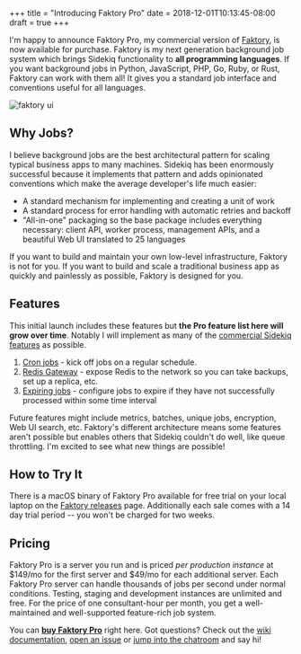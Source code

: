 +++
title = "Introducing Faktory Pro"
date = 2018-12-01T10:13:45-08:00
draft = true
+++

I'm happy to announce Faktory Pro, my commercial version of [Faktory](https://github.com/contribsys/faktory), is now available for purchase.
Faktory is my next generation background job system which brings Sidekiq functionality to **all programming languages**.
If you want background jobs in Python, JavaScript, PHP, Go, Ruby, or Rust, Faktory can work with them all!
It gives you a standard job interface and conventions useful for all languages.

![faktory ui](/images/faktory-ui.png)

## Why Jobs?

I believe background jobs are the best architectural pattern for scaling typical
business apps to many machines.  Sidekiq has been enormously successful
because it implements that pattern and adds opinionated conventions
which make the average developer's life much easier:

* A standard mechanism for implementing and creating a unit of work
* A standard process for error handling with automatic retries and backoff
* "All-in-one" packaging so the base package includes everything necessary: client API, worker process, management APIs, and a beautiful Web UI translated to 25 languages

If you want to build and maintain your own low-level infrastructure, Faktory is not
for you. If you want to build and scale a traditional business app as quickly and
painlessly as possible, Faktory is designed for you.

## Features

This initial launch includes these features but **the Pro feature list here will grow over time**.
Notably I will implement as many of the [commercial Sidekiq features](https://sidekiq.org) as possible.

1. [Cron jobs](https://github.com/contribsys/faktory/wiki/Pro-Cron) - kick off jobs on a regular schedule.
2. [Redis Gateway](https://github.com/contribsys/faktory/wiki/Pro-Redis-Gateway) - expose Redis to the network so you can take backups, set up a replica, etc.
3. [Expiring jobs](https://github.com/contribsys/faktory/wiki/Pro-Expiring-Jobs) - configure jobs to expire if they have not successfully processed within some time interval

Future features might include metrics, batches, unique jobs, encryption, Web UI search, etc.
Faktory's different architecture means some features aren't possible but enables others that Sidekiq couldn't do well, like queue throttling.
I'm excited to see what new things are possible!

## How to Try It

There is a macOS binary of Faktory Pro available for free trial on your
local laptop on the [Faktory releases](https://github.com/contribsys/faktory/releases) page.
Additionally each sale comes with a 14 day trial period -- you won't be charged for two weeks.

## Pricing

Faktory Pro is a server you run and is priced *per production instance* at $149/mo for the first server and $49/mo for each additional server.
Each Faktory Pro server can handle thousands of jobs per second under
normal conditions.
Testing, staging and development instances are unlimited and free.
For the price of one consultant-hour per month, you get a well-maintained and well-supported feature-rich job system.

You can **[buy Faktory Pro](https://billing.contribsys.com/fpro/new.cgi)** right here.
Got questions?
Check out the [wiki documentation](https://github.com/contribsys/faktory/wiki), [open an issue](https://github.com/contribsys/faktory/issues/new) or [jump into the chatroom](https://gitter.im/contribsys/faktory/) and say hi!
